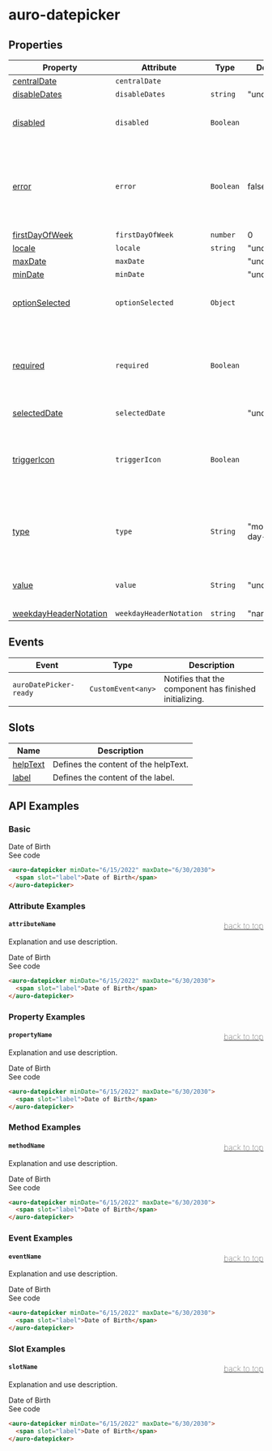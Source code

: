 

# auro-datepicker

## Properties

| Property                | Attribute               | Type      | Default          | Description                                      |
|-------------------------|-------------------------|-----------|------------------|--------------------------------------------------|
| [centralDate](#centralDate)           | `centralDate`           |           |                  |                                                  |
| [disableDates](#disableDates)          | `disableDates`          | `string`  | "undefined"      |                                                  |
| [disabled](#disabled)              | `disabled`              | `Boolean` |                  | If set, disables the datepicker.                 |
| [error](#error)                 | `error`                 | `Boolean` | false            | Sets a persistent error state (e.g. an error state returned from the server). |
| [firstDayOfWeek](#firstDayOfWeek)        | `firstDayOfWeek`        | `number`  | 0                |                                                  |
| [locale](#locale)                | `locale`                | `string`  | "undefined"      |                                                  |
| [maxDate](#maxDate)               | `maxDate`               |           | "undefined"      |                                                  |
| [minDate](#minDate)               | `minDate`               |           | "undefined"      |                                                  |
| [optionSelected](#optionSelected)        | `optionSelected`        | `Object`  |                  | Specifies the current selected option.           |
| [required](#required)              | `required`              | `Boolean` |                  | Populates the `required` attribute on the input. Used for client-side validation. |
| [selectedDate](#selectedDate)          | `selectedDate`          |           | "undefined"      |                                                  |
| [triggerIcon](#triggerIcon)           | `triggerIcon`           | `Boolean` |                  | If set, the `icon` attribute will be applied to the trigger `auro-input` element. |
| [type](#type)                  | `type`                  | `String`  | "month-day-year" | Applies the defined value as the type attribute on auro-input. |
| [value](#value)                 | `value`                 | `String`  | "undefined"      | Value selected for the date picker.              |
| [weekdayHeaderNotation](#weekdayHeaderNotation) | `weekdayHeaderNotation` | `string`  | "narrow"         |                                                  |

## Events

| Event                  | Type               | Description                                      |
|------------------------|--------------------|--------------------------------------------------|
| `auroDatePicker-ready` | `CustomEvent<any>` | Notifies that the component has finished initializing. |

## Slots

| Name       | Description                          |
|------------|--------------------------------------|
| [helpText](#helpText) | Defines the content of the helpText. |
| [label](#label)    | Defines the content of the label.    |

## API Examples

### Basic

<div class="twoColDemoRow">
  <div>
    <div class="exampleWrapper">
      <auro-datepicker minDate="6/15/2022" maxDate="6/30/2030">
        <span slot="label">Date of Birth</span>
      </auro-datepicker>
    </div>
<auro-accordion lowProfile justifyRight>
  <span slot="trigger">See code</span>

```html
<auro-datepicker minDate="6/15/2022" maxDate="6/30/2030">
  <span slot="label">Date of Birth</span>
</auro-datepicker>
```

</auro-accordion>

### Attribute Examples

#### <a name="attributeName"></a>`attributeName`<a href="#auro-datepicker" style="float: right; font-size: 1rem; font-weight: 100;">back to top</a>
Explanation and use description.

<div class="exampleWrapper">
  <auro-datepicker minDate="6/15/2022" maxDate="6/30/2030">
    <span slot="label">Date of Birth</span>
  </auro-datepicker>
</div>
<auro-accordion lowProfile justifyRight>
  <span slot="trigger">See code</span>

```html
<auro-datepicker minDate="6/15/2022" maxDate="6/30/2030">
  <span slot="label">Date of Birth</span>
</auro-datepicker>
```

</auro-accordion>

### Property Examples

#### <a name="propertyName"></a>`propertyName`<a href="#auro-datepicker" style="float: right; font-size: 1rem; font-weight: 100;">back to top</a>
Explanation and use description.

<div class="exampleWrapper">
  <auro-datepicker minDate="6/15/2022" maxDate="6/30/2030">
    <span slot="label">Date of Birth</span>
  </auro-datepicker>
</div>
<auro-accordion lowProfile justifyRight>
  <span slot="trigger">See code</span>

```html
<auro-datepicker minDate="6/15/2022" maxDate="6/30/2030">
  <span slot="label">Date of Birth</span>
</auro-datepicker>
```

</auro-accordion>

### Method Examples

#### <a name="methodName"></a>`methodName`<a href="#auro-datepicker" style="float: right; font-size: 1rem; font-weight: 100;">back to top</a>
Explanation and use description.

<div class="exampleWrapper">
  <auro-datepicker minDate="6/15/2022" maxDate="6/30/2030">
    <span slot="label">Date of Birth</span>
  </auro-datepicker>
</div>
<auro-accordion lowProfile justifyRight>
  <span slot="trigger">See code</span>

```html
<auro-datepicker minDate="6/15/2022" maxDate="6/30/2030">
  <span slot="label">Date of Birth</span>
</auro-datepicker>
```

</auro-accordion>

### Event Examples

#### <a name="eventName"></a>`eventName`<a href="#auro-datepicker" style="float: right; font-size: 1rem; font-weight: 100;">back to top</a>
Explanation and use description.

<div class="exampleWrapper">
  <auro-datepicker minDate="6/15/2022" maxDate="6/30/2030">
    <span slot="label">Date of Birth</span>
  </auro-datepicker>
</div>
<auro-accordion lowProfile justifyRight>
  <span slot="trigger">See code</span>

```html
<auro-datepicker minDate="6/15/2022" maxDate="6/30/2030">
  <span slot="label">Date of Birth</span>
</auro-datepicker>
```

</auro-accordion>

### Slot Examples

#### <a name="slotName"></a>`slotName`<a href="#auro-datepicker" style="float: right; font-size: 1rem; font-weight: 100;">back to top</a>
Explanation and use description.

<div class="exampleWrapper">
  <auro-datepicker minDate="6/15/2022" maxDate="6/30/2030">
    <span slot="label">Date of Birth</span>
  </auro-datepicker>
</div>
<auro-accordion lowProfile justifyRight>
  <span slot="trigger">See code</span>

```html
<auro-datepicker minDate="6/15/2022" maxDate="6/30/2030">
  <span slot="label">Date of Birth</span>
</auro-datepicker>
```

</auro-accordion>
